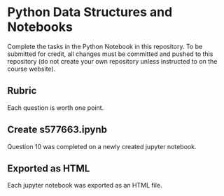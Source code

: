# Python Data Structures and Notebooks

Complete the tasks in the Python Notebook in this repository.
To be submitted for credit, all changes must be committed and pushed to this repository (do not create your own repository unless instructed to on the course website).

## Rubric

Each question is worth one point.

## Create s577663.ipynb

Question 10 was completed on a newly created jupyter notebook.

## Exported as HTML

Each jupyter notebook was exported as an HTML file.
